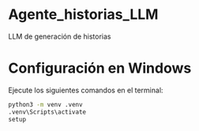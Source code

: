 # Agente_historias_LLM
LLM de generación de historias


# Configuración en Windows

Ejecute los siguientes comandos en el terminal:

```bash
python3 -m venv .venv
.venv\Scripts\activate
setup
```
